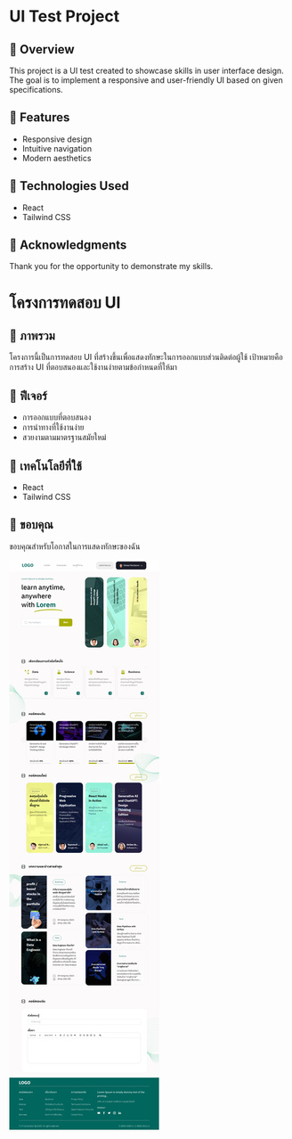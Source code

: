 # UI Test Project

## 📖 Overview
This project is a UI test created to showcase skills in user interface design. The goal is to implement a responsive and user-friendly UI based on given specifications.

## 🚀 Features
- Responsive design
- Intuitive navigation
- Modern aesthetics

## 🎨 Technologies Used
- React
- Tailwind CSS

## 🙏 Acknowledgments
Thank you for the opportunity to demonstrate my skills.

# โครงการทดสอบ UI

## 📖 ภาพรวม
โครงการนี้เป็นการทดสอบ UI ที่สร้างขึ้นเพื่อแสดงทักษะในการออกแบบส่วนติดต่อผู้ใช้ เป้าหมายคือการสร้าง UI ที่ตอบสนองและใช้งานง่ายตามข้อกำหนดที่ให้มา

## 🚀 ฟีเจอร์
- การออกแบบที่ตอบสนอง
- การนำทางที่ใช้งานง่าย
- สวยงามตามมาตรฐานสมัยใหม่

## 🎨 เทคโนโลยีที่ใช้
- React
- Tailwind CSS

## 🙏 ขอบคุณ
ขอบคุณสำหรับโอกาสในการแสดงทักษะของฉัน

![Alt text](./public/images/screencapture.png)